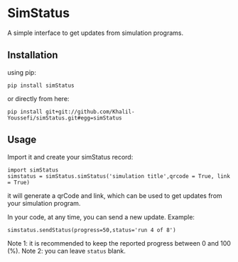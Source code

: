 # SimStatus
A simple interface to get updates from simulation programs.
## Installation
using pip:
```
pip install simStatus
```
or directly from here:
```
pip install git+git://github.com/Khalil-Youssefi/simStatus.git#egg=simStatus
```
## Usage
Import it and create your simStatus record:
```
import simStatus
simstatus = simStatus.simStatus('simulation title',qrcode = True, link = True)
```
it will generate a qrCode and link, which can be used to get updates from your simulation program.

In your code, at any time, you can send a new update.
Example:
```
simstatus.sendStatus(progress=50,status='run 4 of 8')
```
Note 1: it is recommended to keep the reported progress between 0 and 100 (%).
Note 2: you can leave `status` blank.
